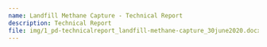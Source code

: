 ```yaml
---
name: Landfill Methane Capture - Technical Report
description: Technical Report
file: img/1_pd-technicalreport_landfill-methane-capture_30june2020.docx
---
```

